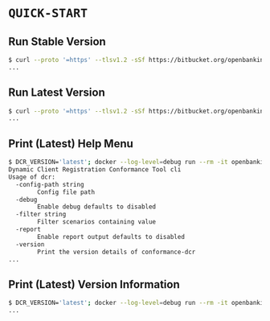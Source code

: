 # `QUICK-START`

## Run Stable Version

```sh
$ curl --proto '=https' --tlsv1.2 -sSf https://bitbucket.org/openbankingteam/conformance-dcr/raw/develop/scripts/docker-run-stable.sh | bash
...
```

## Run Latest Version

```sh
$ curl --proto '=https' --tlsv1.2 -sSf https://bitbucket.org/openbankingteam/conformance-dcr/raw/develop/scripts/docker-run-latest.sh | bash
...
```

## Print (Latest) Help Menu

```sh
$ DCR_VERSION='latest'; docker --log-level=debug run --rm -it openbanking/conformance-dcr:"${DCR_VERSION}"
Dynamic Client Registration Conformance Tool cli
Usage of dcr:
  -config-path string
    	Config file path
  -debug
    	Enable debug defaults to disabled
  -filter string
    	Filter scenarios containing value
  -report
    	Enable report output defaults to disabled
  -version
    	Print the version details of conformance-dcr
...
```

## Print (Latest) Version Information

```sh
$ DCR_VERSION='latest'; docker --log-level=debug run --rm -it openbanking/conformance-dcr:"${DCR_VERSION}" -version
...
```